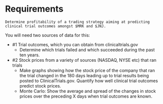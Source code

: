 # Requirements


`Determine profitability of a trading strategy aiming at predicting clinical trial outcomes amongst $MRK and $JNJ. `

You will need two sources of data for this: 
   - #1 Trial outcomes, which you can obtain from clinicaltrials.gov
        - Determine which trials failed and which succeeded during the past ten years.
   - #2 Stock prices from a variety of sources (NASDAQ, NYSE etc) that ran trials
        - Make graphs showing how the stock price of the company that ran the trial changed in the 180 days leading up to trial results being posted to ClinicalTrials.gov.
        Quantify how well clinical trial outcomes predict stock prices. 
        - Monte Carlo: Show the average and spread of the changes in stock prices over the preceding X days when trial outcomes are known.